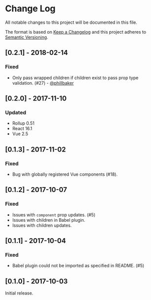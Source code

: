 # Change Log
All notable changes to this project will be documented in this file.

The format is based on [Keep a Changelog](http://keepachangelog.com/)
and this project adheres to [Semantic Versioning](http://semver.org/).

## [0.2.1] - 2018-02-14
### Fixed
- Only pass wrapped children if children exist to pass prop type validation. (#27) - [@phillbaker][]

## [0.2.0] - 2017-11-10
### Updated
- Rollup 0.51
- React 16.1
- Vue 2.5

## [0.1.3] - 2017-11-02
### Fixed
- Bug with globally registered Vue components (#18).

## [0.1.2] - 2017-10-07
### Fixed
- Issues with `component` prop updates. (#5)
- Issues with children in Babel plugin.
- Issues with children updates.

## [0.1.1] - 2017-10-04
### Fixed
- Babel plugin could not be imported as specified in README. (#5)

## [0.1.0] - 2017-10-03
Initial release.

[@phillbaker]: https://github.com/phillbaker
